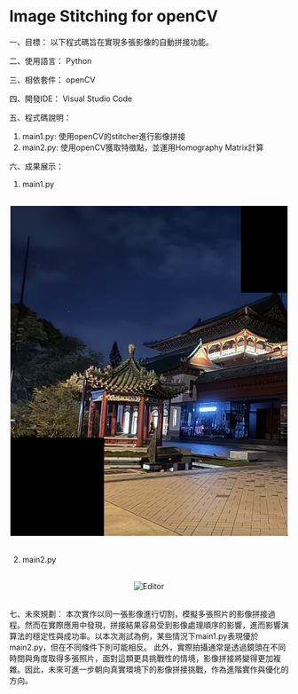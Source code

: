 # Image Stitching for openCV

一、目標： 以下程式碼旨在實現多張影像的自動拼接功能。

二、使用語言： Python

三、相依套件： openCV

四、開發IDE： Visual Studio Code

五、程式碼說明：
1. main1.py: 使用openCV的stitcher進行影像拼接
2. main2.py: 使用openCV獲取特徵點，並運用Homography Matrix計算

六、成果展示：
1. main1.py
<br>
<div align="center">
	<img src="./截圖1.png" alt="Editor" width="500">
</div>
<br>

2. main2.py
<br>
<div align="center">
	<img src="./截圖2.png" alt="Editor" width="500">
</div>
<br>
   
七、未來規劃： 本次實作以同一張影像進行切割，模擬多張照片的影像拼接過程。然而在實際應用中發現，拼接結果容易受到影像處理順序的影響，進而影響演算法的穩定性與成功率。以本次測試為例，某些情況下main1.py表現優於main2.py，但在不同條件下則可能相反。
此外，實際拍攝通常是透過鏡頭在不同時間與角度取得多張照片，面對這類更具挑戰性的情境，影像拼接將變得更加複雜。因此，未來可進一步朝向真實環境下的影像拼接挑戰，作為進階實作與優化的方向。
